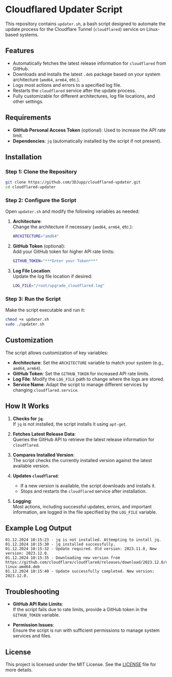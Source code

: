 # Cloudflared Updater Script

This repository contains `updater.sh`, a bash script designed to automate the update process for the Cloudflare Tunnel (`cloudflared`) service on Linux-based systems.

## Features

- Automatically fetches the latest release information for `cloudflared` from GitHub.
- Downloads and installs the latest `.deb` package based on your system architecture (`amd64`, `arm64`, etc.).
- Logs most actions and errors to a specified log file.
- Restarts the `cloudflared` service after the update process.
- Fully customizable for different architectures, log file locations, and other settings.

## Requirements

- **GitHub Personal Access Token** (optional): Used to increase the API rate limit.
- **Dependencies**: `jq` (automatically installed by the script if not present).

## Installation

### Step 1: Clone the Repository

```bash
git clone https://github.com/3DJupp/cloudflared-updater.git
cd cloudflared-updater
```

### Step 2: Configure the Script

Open `updater.sh` and modify the following variables as needed:

1. **Architecture**:  
   Change the architecture if necessary (`amd64`, `arm64`, etc.):
   ```bash
   ARCHITECTURE="amd64"
   ```

2. **GitHub Token** (optional):  
   Add your GitHub token for higher API rate limits:
   ```bash
   GITHUB_TOKEN="***Enter your Token***"
   ```

3. **Log File Location**:  
   Update the log file location if desired:
   ```bash
   LOG_FILE="/root/upgrade_cloudflared.log"
   ```

### Step 3: Run the Script

Make the script executable and run it:

```bash
chmod +x updater.sh
sudo ./updater.sh
```

## Customization

The script allows customization of key variables:

- **Architecture**: Set the `ARCHITECTURE` variable to match your system (e.g., `amd64`, `arm64`).
- **GitHub Token**: Set the `GITHUB_TOKEN` for increased API rate limits.
- **Log File**: Modify the `LOG_FILE` path to change where the logs are stored.
- **Service Name**: Adapt the script to manage different services by changing `cloudflared.service`.

## How It Works

1. **Checks for `jq`**:  
   If `jq` is not installed, the script installs it using `apt-get`.

2. **Fetches Latest Release Data**:  
   Queries the GitHub API to retrieve the latest release information for `cloudflared`.

3. **Compares Installed Version**:  
   The script checks the currently installed version against the latest available version.

4. **Updates `cloudflared`**:  
   - If a new version is available, the script downloads and installs it.
   - Stops and restarts the `cloudflared` service after installation.

5. **Logging**:  
   Most actions, including successful updates, errors, and important information, are logged in the file specified by the `LOG_FILE` variable.

## Example Log Output

```text
01.12.2024 10:15:23 - jq is not installed. Attempting to install jq.
01.12.2024 10:15:30 - jq installed successfully.
01.12.2024 10:15:32 - Update required. Old version: 2023.11.0, New version: 2023.12.0.
01.12.2024 10:15:35 - Downloading new version from https://github.com/cloudflare/cloudflared/releases/download/2023.12.0/cloudflared-linux-amd64.deb
01.12.2024 10:15:40 - Update successfully completed. New version: 2023.12.0.
```

## Troubleshooting

- **GitHub API Rate Limits**:  
  If the script fails due to rate limits, provide a GitHub token in the `GITHUB_TOKEN` variable.

- **Permission Issues**:  
  Ensure the script is run with sufficient permissions to manage system services and files.

## License

This project is licensed under the MIT License. See the [LICENSE](LICENSE) file for more details.
